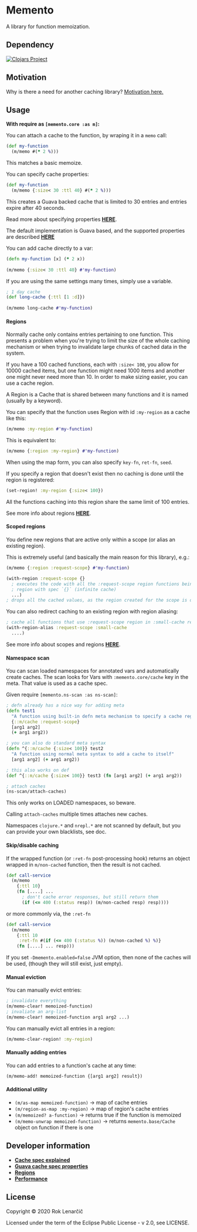 # Memento

A library for function memoization.

## Dependency

[![Clojars Project](https://img.shields.io/clojars/v/org.clojars.roklenarcic/memento.svg)](https://clojars.org/org.clojars.roklenarcic/memento)

## Motivation

Why is there a need for another caching library? [Motivation here.](doc/motivation.md) 

## Usage

**With require as `[memento.core :as m]`:**

You can attach a cache to the function, by wraping it in a `memo` call:

```clojure
(def my-function
  (m/memo #(* 2 %)))
```

This matches a basic memoize.

You can specify cache properties:

```clojure
(def my-function
  (m/memo {:size< 30 :ttl 40} #(* 2 %)))
```

This creates a Guava backed cache that is limited to 30 entries and entries expire after 40 seconds.

Read more about specifying properties [**HERE**](doc/cache-properties.md).

The default implementation is Guava based, and the supported properties
are described [**HERE**](doc/guava-properties.md) 

You can add cache directly to a var:

```clojure
(defn my-function [x] (* 2 x))
 
(m/memo {:size< 30 :ttl 40} #'my-function)
```

If you are using the same settings many times, simply use a variable.

```clojure
; 1 day cache
(def long-cache {:ttl [1 :d]})
 
(m/memo long-cache #'my-function)
```

#### Regions

Normally cache only contains entries pertaining to one function. This presents
a problem when you're trying to limit the size of the whole caching mechanism
or when trying to invalidate large chunks of cached data in the system.

If you have a 100 cached functions, each with `:size< 100`, you allow for 10000 cached items,
but one function might need 1000 items and another one might never need more than 10. In order
to make sizing easier, you can use a cache region.

A Region is a Cache that is shared between many functions and it is named (usually by a keyword).

You can specify that the function uses Region with id `:my-region` as a cache like this:

```clojure
(m/memo :my-region #'my-function)
```

This is equivalent to: 

```clojure
(m/memo {:region :my-region} #'my-function)
```

When using the map form, you can also specify `key-fn`, `ret-fn`, `seed`.

If you specify a region that doesn't exist then no caching is done until the region is registered:

```clojure
(set-region! :my-region {:size< 100})
```

All the functions caching into this region share the same limit of 100 entries.

See more info about regions [**HERE**](doc/regions.md).

#### Scoped regions

You define new regions that are active only within a scope (or alias an existing region).

This is extremely useful (and basically the main reason for this library), e.g.:

```clojure
(m/memo {:region :request-scope} #'my-function)

(with-region :request-scope {}
  ; executes the code with all the :request-scope region functions being cached in a new
  ; region with spec `{}` (infinite cache)
  ...)
; drops all the cached values, as the region created for the scope is dropped
```

You can also redirect caching to an existing region with region aliasing:

```clojure
; cache all functions that use :request-scope region in :small-cache region
(with-region-alias :request-scope :small-cache
  ....)
```

See more info about scopes and regions [**HERE**](doc/regions.md).

#### Namespace scan

You can scan loaded namespaces for annotated vars and automatically create caches.
The scan looks for Vars with `:memento.core/cache` key in the meta.
That value is used as a cache spec.

Given require `[memento.ns-scan :as ns-scan]`:
```clojure
; defn already has a nice way for adding meta
(defn test1
  "A function using built-in defn meta mechanism to specify a cache region"
  {::m/cache :request-scope}
  [arg1 arg2]
  (+ arg1 arg2))

; you can also do standard meta syntax
(defn ^{::m/cache {:size< 100}} test2
  "A function using normal meta syntax to add a cache to itself"
  [arg1 arg2] (+ arg1 arg2))

; this also works on def
(def ^{::m/cache {:size< 100}} test3 (fn [arg1 arg2] (+ arg1 arg2))

; attach caches
(ns-scan/attach-caches)
```

This only works on LOADED namespaces, so beware.

Calling `attach-caches` multiple times attaches new caches.

Namespaces `clojure.*` and `nrepl.*` are not scanned by default, but you can
provide your own blacklists, see doc.

#### Skip/disable caching

If the wrapped function (or `:ret-fn` post-processing hook) returns an object wrapped in
`m/non-cached` function, then the result is not cached.

```clojure
(def call-service
  (m/memo
    {:ttl 10}
    (fn [....] ...
      ; don't cache error responses, but still return them
      (if (<= 400 (:status resp)) (m/non-cached resp) resp))))
```

or more commonly via, the `:ret-fn`

```clojure
(def call-service
  (m/memo
    {:ttl 10
     :ret-fn #(if (<= 400 (:status %)) (m/non-cached %) %)}
    (fn [....] ... resp)))
```

If you set `-Dmemento.enabled=false` JVM option, then none of the caches will be used,
(though they will still exist, just empty).

#### Manual eviction

You can manually evict entries:

```clojure
; invalidate everything
(m/memo-clear! memoized-function)
; invaliate an arg-list
(m/memo-clear! memoized-function arg1 arg2 ...)
```

You can manually evict all entries in a region:

```clojure
(m/memo-clear-region! :my-region)
```

#### Manually adding entries

You can add entries to a function's cache at any time:

```clojure
(m/memo-add! memoized-function {[arg1 arg2] result})
```

#### Additional utility

- `(m/as-map memoized-function)` -> map of cache entries
- `(m/region-as-map :my-region)` -> map of region's cache entries
- `(m/memoized? a-function)` -> returns true if the function is memoized
- `(m/memo-unwrap memoized-function)` -> returns `memento.base/Cache` object on function if there is one

## Developer information

- [**Cache spec explained**](doc/cache-properties.md)
- [**Guava cache spec properties**](doc/guava-properties.md)
- [**Regions**](doc/regions.md)
- [**Performance**](doc/performance.md)

## License

Copyright © 2020 Rok Lenarčič

Licensed under the term of the Eclipse Public License - v 2.0, see LICENSE.
